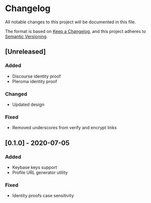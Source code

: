 # Changelog
All notable changes to this project will be documented in this file.

The format is based on [Keep a Changelog](https://keepachangelog.com/en/1.0.0/),
and this project adheres to [Semantic Versioning](https://semver.org/spec/v2.0.0.html).

## [Unreleased]
### Added
- Discourse identity proof
- Pleroma identity proof
### Changed
- Updated design
### Fixed
- Removed underscores from verify and encrypt links

## [0.1.0] - 2020-07-05
### Added
- Keybase keys support
- Profile URL generator utility
### Fixed
- Identity proofs case sensitivity
